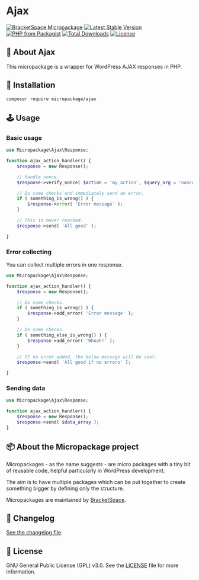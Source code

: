 # Ajax

[![BracketSpace Micropackage](https://img.shields.io/badge/BracketSpace-Micropackage-brightgreen)](https://bracketspace.com)
[![Latest Stable Version](https://poser.pugx.org/micropackage/ajax/v/stable)](https://packagist.org/packages/micropackage/ajax)
[![PHP from Packagist](https://img.shields.io/packagist/php-v/micropackage/ajax.svg)](https://packagist.org/packages/micropackage/ajax)
[![Total Downloads](https://poser.pugx.org/micropackage/ajax/downloads)](https://packagist.org/packages/micropackage/ajax)
[![License](https://poser.pugx.org/micropackage/ajax/license)](https://packagist.org/packages/micropackage/ajax)

## 🧬 About Ajax

This micropackage is a wrapper for WordPress AJAX responses in PHP.

## 💾 Installation

``` bash
composer require micropackage/ajax
```

## 🕹 Usage

### Basic usage

```php
use Micropackage\Ajax\Response;

function ajax_action_handler() {
	$response = new Response();

	// Handle nonce.
	$response->verify_nonce( $action = 'my_action', $query_arg = 'noncefield', $send_if_failed = true );

	// Do some checks and immediately send an error.
	if ( something_is_wrong() ) {
		$response->error( 'Error message' );
	}

	// This is never reached.
	$response->send( 'All good' );

}
```

### Error collecting

You can collect multiple errors in one response.

```php
use Micropackage\Ajax\Response;

function ajax_action_handler() {
	$response = new Response();

	// Do some checks.
	if ( something_is_wrong() ) {
		$response->add_error( 'Error message' );
	}

	// Do some checks.
	if ( something_else_is_wrong() ) {
		$response->add_error( 'Whoah!' );
	}

	// If no error added, the below message will be sent.
	$response->send( 'All good if no errors' );

}
```

### Sending data

```php
use Micropackage\Ajax\Response;

function ajax_action_handler() {
	$response = new Response();
	$response->send( $data_array );
}
```

## 📦 About the Micropackage project

Micropackages - as the name suggests - are micro packages with a tiny bit of reusable code, helpful particularly in WordPress development.

The aim is to have multiple packages which can be put together to create something bigger by defining only the structure.

Micropackages are maintained by [BracketSpace](https://bracketspace.com).

## 📖 Changelog

[See the changelog file](./CHANGELOG.md).

## 📃 License

GNU General Public License (GPL) v3.0. See the [LICENSE](./LICENSE) file for more information.
